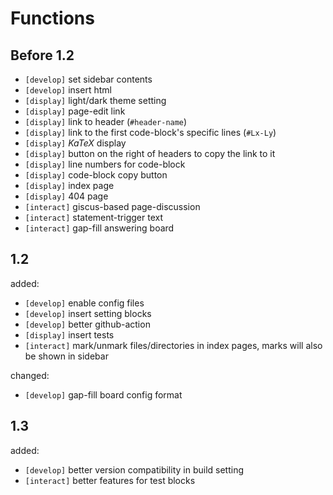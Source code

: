 # Functions
## Before 1.2
- `[develop]` set sidebar contents
- `[develop]` insert html
- `[display]` light/dark theme setting
- `[display]` page-edit link
- `[display]` link to header (`#header-name`)
- `[display]` link to the first code-block's specific lines (`#Lx-Ly`)
- `[display]` $KaTeX$ display
- `[display]` button on the right of headers to copy the link to it
- `[display]` line numbers for code-block
- `[display]` code-block copy button
- `[display]` index page
- `[display]` 404 page
- `[interact]` giscus-based page-discussion
- `[interact]` statement-trigger text
- `[interact]` gap-fill answering board

## 1.2
added:
- `[develop]` enable config files
- `[develop]` insert setting blocks
- `[develop]` better github-action
- `[display]` insert tests
- `[interact]` mark/unmark files/directories in index pages, marks will also be shown in sidebar

changed:
- `[develop]` gap-fill board config format

## 1.3
added:
- `[develop]` better version compatibility in build setting
- `[interact]` better features for test blocks

